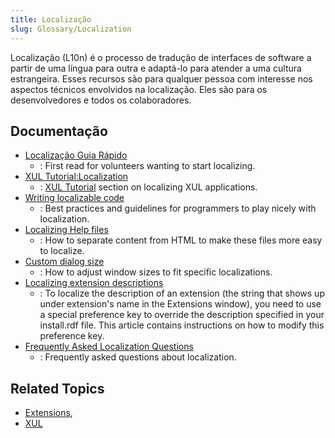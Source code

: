 ```yaml
---
title: Localização
slug: Glossary/Localization
---
```


Localização (L10n) é o processo de tradução de interfaces de software a partir de uma língua para outra e adaptá-lo para atender a uma cultura estrangeira. Esses recursos são para qualquer pessoa com interesse nos aspectos técnicos envolvidos na localização. Eles são para os desenvolvedores e todos os colaboradores.

## Documentação

- [Localização Guia Rápido](/pt-BR/docs/Mozilla/Localization/Guia_rápido)
  - : First read for volunteers wanting to start localizing.
- [XUL Tutorial:Localization](/pt-BR/docs/XUL_Tutorial/Localization)
  - : [XUL Tutorial](/pt-BR/docs/XUL_Tutorial) section on localizing XUL applications.
- [Writing localizable code](/pt-BR/docs/Writing_localizable_code)
  - : Best practices and guidelines for programmers to play nicely with localization.
- [Localizing Help files](http://wiki.babelzilla.org/index.php?title=Tutorials#How_to_localize_strings_from_the_help.html_file_of_an_extension)
  - : How to separate content from HTML to make these files more easy to localize.
- [Custom dialog size](http://wiki.babelzilla.org/index.php?title=Tutorials#How_to_resize_a_xul_pref_dialog_according_to_every_language)
  - : How to adjust window sizes to fit specific localizations.
- [Localizing extension descriptions](/pt-BR/docs/Localizing_extension_descriptions)
  - : To localize the description of an extension (the string that shows up under extension's name in the Extensions window), you need to use a special preference key to override the description specified in your install.rdf file. This article contains instructions on how to modify this preference key.
- [Frequently Asked Localization Questions](/pt-BR/docs/Frequently_Asked_Localization_Questions)
  - : Frequently asked questions about localization.

## Related Topics

- [Extensions](/pt-BR/docs/Extensions),
- [XUL](/pt-BR/docs/XUL)
